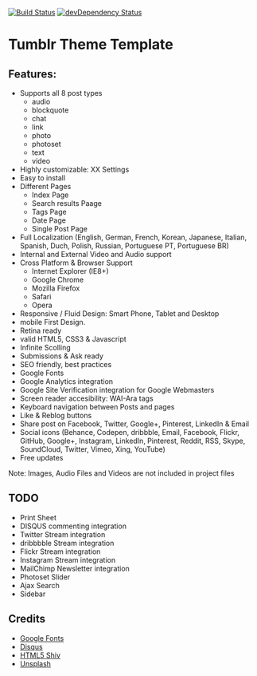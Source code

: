 [![Build Status](https://travis-ci.org/marcobiedermann/tumblr-theme-boilerplate.svg?branch=master)](https://travis-ci.org/marcobiedermann/tumblr-theme-boilerplate)
[![devDependency Status](https://david-dm.org/marcobiedermann/tumblr-theme-boilerplate/dev-status.svg)](https://david-dm.org/marcobiedermann/tumblr-theme-boilerplate#info=devDependencies)

# Tumblr Theme Template

## Features:

* Supports all 8 post types
  * audio
  * blockquote
  * chat
  * link
  * photo
  * photoset
  * text
  * video
* Highly customizable: XX Settings
* Easy to install
* Different Pages
  * Index Page
  * Search results Paage
  * Tags Page
  * Date Page
  * Single Post Page
* Full Localization (English, German, French, Korean, Japanese, Italian, Spanish, Duch, Polish, Russian, Portuguese PT, Portuguese BR)
* Internal and External Video and Audio support
* Cross Platform & Browser Support
  * Internet Explorer (IE8+)
  * Google Chrome
  * Mozilla Firefox
  * Safari
  * Opera
* Responsive / Fluid Design: Smart Phone, Tablet and Desktop
* mobile First Design.
* Retina ready
* valid HTML5, CSS3 & Javascript
* Infinite Scolling
* Submissions & Ask ready
* SEO friendly, best practices
* Google Fonts
* Google Analytics integration
* Google Site Verification integration for Google Webmasters
* Screen reader accesibility: WAI-Ara tags
* Keyboard navigation between Posts and pages
* Like & Reblog buttons
* Share post on Facebook, Twitter, Google+, Pinterest, LinkedIn & Email
* Social icons (Behance, Codepen, dribbble, Email, Facebook, Flickr, GitHub, Google+, Instagram, LinkedIn, Pinterest, Reddit, RSS, Skype, SoundCloud, Twitter, Vimeo, Xing, YouTube)
* Free updates

Note: Images, Audio Files and Videos are not included in project files


## TODO
* Print Sheet
* DISQUS commenting integration
* Twitter Stream integration
* dribbbble Stream integration
* Flickr Stream integration
* Instagram Stream integration
* MailChimp Newsletter integration
* Photoset Slider
* Ajax Search
* Sidebar

## Credits
* [Google Fonts](http://www.google.com/fonts)
* [Disqus](http://disqus.com)
* [HTML5 Shiv](https://github.com/aFarkas/html5shiv)
* [Unsplash](https://unsplash.com/)
